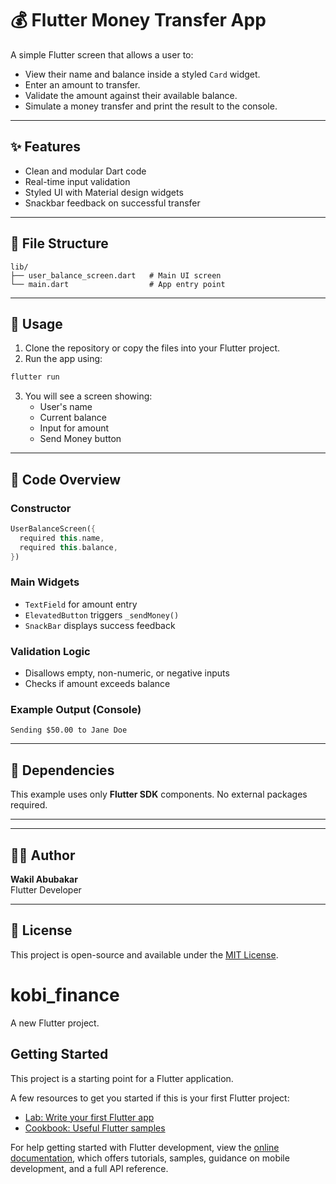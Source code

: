 # 💰 Flutter Money Transfer App

A simple Flutter screen that allows a user to:

- View their name and balance inside a styled `Card` widget.
- Enter an amount to transfer.
- Validate the amount against their available balance.
- Simulate a money transfer and print the result to the console.

---

## ✨ Features

- Clean and modular Dart code
- Real-time input validation
- Styled UI with Material design widgets
- Snackbar feedback on successful transfer

---

## 📁 File Structure

```
lib/
├── user_balance_screen.dart   # Main UI screen
└── main.dart                  # App entry point
```

---

## 🧪 Usage

1. Clone the repository or copy the files into your Flutter project.
2. Run the app using:
```bash
flutter run
```
3. You will see a screen showing:
   - User's name
   - Current balance
   - Input for amount
   - Send Money button

---

## 🧱 Code Overview

### Constructor
```dart
UserBalanceScreen({
  required this.name,
  required this.balance,
})
```

### Main Widgets
- `TextField` for amount entry
- `ElevatedButton` triggers `_sendMoney()`
- `SnackBar` displays success feedback

### Validation Logic
- Disallows empty, non-numeric, or negative inputs
- Checks if amount exceeds balance

### Example Output (Console)
```
Sending $50.00 to Jane Doe
```

---

## 🔧 Dependencies
This example uses only **Flutter SDK** components. No external packages required.

---


---

## 👨‍💻 Author
**Wakil Abubakar**  
Flutter Developer

---

## 📄 License
This project is open-source and available under the [MIT License](LICENSE).



# kobi_finance

A new Flutter project.

## Getting Started

This project is a starting point for a Flutter application.

A few resources to get you started if this is your first Flutter project:

- [Lab: Write your first Flutter app](https://docs.flutter.dev/get-started/codelab)
- [Cookbook: Useful Flutter samples](https://docs.flutter.dev/cookbook)

For help getting started with Flutter development, view the
[online documentation](https://docs.flutter.dev/), which offers tutorials,
samples, guidance on mobile development, and a full API reference.

